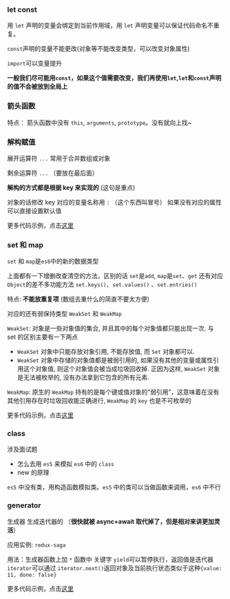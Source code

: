 ### let const

用 `let` 声明的变量会绑定到当前作用域，用 `let` 声明变量可以保证代码命名不重复。

`const`声明的变量不能更改(对象等不能改变类型，可以改变对象属性)

`import`可以变量提升

**一般我们尽可能用`const`，如果这个值需要改变，我们再使用`let`,`let`和`const`声明的值不会被放到全局上**

### 箭头函数

特点： 箭头函数中没有 `this`, `arguments`, `prototype`。没有就向上找~

### 解构赋值

展开运算符 `...` 常用于合并数组或对象

剩余运算符 `...` （要放在最后面）

**解构的方式都是根据 key 来实现的** (这句是重点)

对象的话修改 key 对应的变量名称用 `:` （这个东西叫冒号） 如果没有对应的属性可以直接设置默认值

更多代码示例，点击[这里][1]

### set 和 map

`set` 和 `map`是`es6`中的新的数据类型

上面都有一下增删改查清空的方法，区别的话 `set`是`add`, `map`是`set`、`get` 还有对应`Object`的差不多功能方法 `set.keys()`、`set.values()` 、`set.entries()`

特点: **不能放重复项** (数组去重什么的简直不要太方便)

对应的还有弱保持类型 `WeakSet` 和 `WeakMap`

`WeakSet`: 对象是一些对象值的集合, 并且其中的每个对象值都只能出现一次. 与 set 的区别主要有一下两点

- `WeakSet` 对象中只能存放对象引用, 不能存放值, 而 `Set` 对象都可以.
- `WeakSet` 对象中存储的对象值都是被弱引用的, 如果没有其他的变量或属性引用这个对象值, 则这个对象值会被当成垃圾回收掉. 正因为这样, `WeakSet` 对象是无法被枚举的, 没有办法拿到它包含的所有元素.

`WeakMap`: 原生的 `WeakMap` 持有的是每个键或值对象的“弱引用”，这意味着在没有其他引用存在时垃圾回收能正确进行, `WeakMap` 的 `key` 也是不可枚举的

更多代码示例，点击[这里][2]

### class

涉及面试题

- 怎么去用 `es5` 来模拟 `es6` 中的 `class`
- new 的原理

`es5` 中没有类，用构造函数模拟类。`es5` 中的类可以当做函数来调用，`es6` 中不行

### generator

生成器 生成迭代器的 （**很快就被 async+await 取代掉了，但是相对来讲更加灵活**）

应用实例: `redux-saga`

用法：生成器函数上加 `*` 函数中 关键字 `yield`可以暂停执行，返回值是迭代器 `iterator`可以通过 `iterator.next()`返回对象及当前执行状态类似于这种`{value: 11, done: false}`

更多代码示例，点击[这里][3]

[1]: https://github.com/Mopecat/FEE-Advance-Summary/tree/master/Javascript%E5%BC%BA%E5%8C%96/ES6%2B/解构赋值.js
[2]: https://github.com/Mopecat/FEE-Advance-Summary/tree/master/Javascript%E5%BC%BA%E5%8C%96/ES6%2B/set+map.js
[3]: https://github.com/Mopecat/FEE-Advance-Summary/tree/master/Javascript%E5%BC%BA%E5%8C%96/ES6%2B/generator.js
